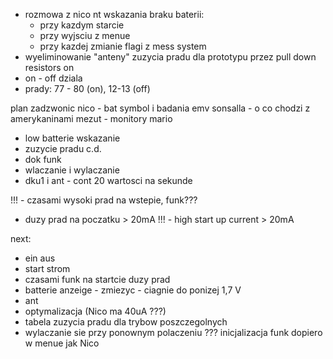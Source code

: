 - rozmowa z nico nt wskazania braku baterii:
	- przy kazdym starcie
	- przy wyjsciu z menue
	- przy kazdej zmianie flagi z mess system
- wyeliminowanie "anteny" zuzycia pradu dla prototypu przez pull down resistors on 
- on - off dziala
- prady: 77 - 80 (on), 12-13 (off)

plan
zadzwonic nico - bat symbol i badania emv
sonsalla - o co chodzi z amerykaninami
mezut - monitory
mario


- low batterie wskazanie
- zuzycie pradu c.d.
- dok funk
- wlaczanie i wylaczanie
- dku1 i ant - cont 20 wartosci na sekunde



!!! - czasami wysoki prad na wstepie, funk???
- duzy prad na poczatku > 20mA
!!! - high start up current > 20mA

next:
- ein aus
- start strom
- czasami funk na startcie duzy prad
- batterie anzeige - zmiezyc  - ciagnie do ponizej 1,7 V
- ant
- optymalizacja (Nico ma 40uA ???)
- tabela zuzycia pradu dla trybow poszczegolnych
- wylaczanie sie przy ponownym polaczeniu
??? inicjalizacja funk dopiero w menue jak Nico